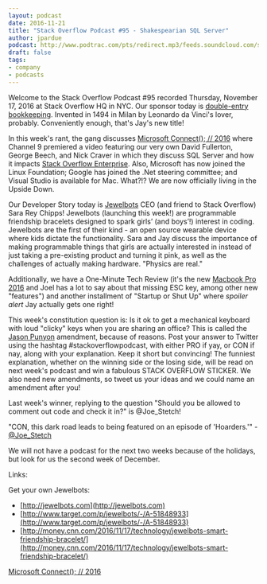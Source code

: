 ```yaml
---
layout: podcast
date: 2016-11-21
title: "Stack Overflow Podcast #95 - Shakespearian SQL Server"
author: jpardue
podcast: http://www.podtrac.com/pts/redirect.mp3/feeds.soundcloud.com/stream/294106721-stack-exchange-stack-overflow-podcast-95-shakespearian-sql-server.mp3
draft: false
tags:
- company
- podcasts
---
```


Welcome to the Stack Overflow Podcast #95 recorded Thursday, November 17, 2016 at Stack Overflow HQ in NYC. Our sponsor today is [double-entry bookkeeping](https://en.wikipedia.org/wiki/Double-entry_bookkeeping_system). Invented in 1494 in Milan by Leonardo da Vinci's lover, probably. Conveniently enough, that's Jay's new title!

In this week's rant, the gang discusses [Microsoft Connect(); // 2016](https://connectevent.microsoft.com/) where Channel 9 premiered a video featuring our very own David Fullerton, George Beech, and Nick Craver in which they discuss SQL Server and how it impacts [Stack Overflow Enterprise](https://business.stackoverflow.com/enterprise). Also, Microsoft has now joined the Linux Foundation; Google has joined the .Net steering committee; and Visual Studio is available for Mac. What?!? We are now officially living in the Upside Down. 

Our Developer Story today is [Jewelbots](http://www.jewelbots.com/) CEO (and friend to Stack Overflow) Sara Rey Chipps! Jewelbots (launching this week!) are programmable friendship bracelets designed to spark girls’ (and boys’!) interest in coding. Jewelbots are the first of their kind - an open source wearable device where kids dictate the functionality. Sara and Jay discuss the importance of making programmable things that girls are actually interested in instead of just taking a pre-existing product and turning it pink, as well as the challenges of actually making hardware. "Physics are real."

Additionally, we have a One-Minute Tech Review (it's the new [Macbook Pro 2016](http://www.apple.com/macbook-pro/?afid=p238%7Cs9ziWM6zM-dc_mtid_20925top39173_pcrid_154335371021_&cid=wwa-us-kwgo-mac-slid-) and Joel has a lot to say about that missing ESC key, among other new "features") and another installment of "Startup or Shut Up" where *spoiler alert* Jay actually gets one right! 

This week's constitution question is: Is it ok to get a mechanical keyboard with loud "clicky" keys when you are sharing an office? This is called the [Jason Punyon](https://twitter.com/JasonPunyon) amendment, because of reasons. Post your answer to Twitter using the hashtag #stackoverflowpodcast, with either PRO if yay, or CON if nay, along with your explanation. Keep it short but convincing! The funniest explanation, whether on the winning side or the losing side, will be read on next week's podcast and win a fabulous STACK OVERFLOW STICKER. We also need new amendments, so tweet us your ideas and we could name an amendment after you!

Last week's winner, replying to the question "Should you be allowed to comment out code and check it in?" is @Joe_Stetch!

"CON, this dark road leads to being featured on an episode of 'Hoarders.'" - [@Joe_Stetch](https://twitter.com/joe_stech/status/798769080421400576)

We will not have a podcast for the next two weeks because of the holidays, but look for us the second week of December.

Links:

Get your own Jewelbots:
* [http://jewelbots.com](http://jewelbots.com)
* [http://www.target.com/p/jewelbots/-/A-51848933](http://www.target.com/p/jewelbots/-/A-51848933)
* [http://money.cnn.com/2016/11/17/technology/jewelbots-smart-friendship-bracelet/](http://money.cnn.com/2016/11/17/technology/jewelbots-smart-friendship-bracelet/)

[Microsoft Connect(); // 2016](https://connectevent.microsoft.com/) 
